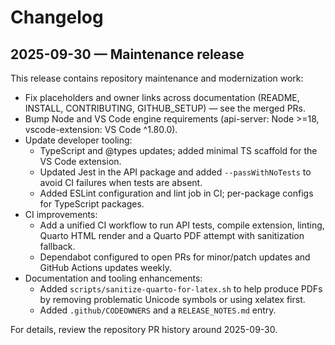 # Changelog

## 2025-09-30 — Maintenance release

This release contains repository maintenance and modernization work:

- Fix placeholders and owner links across documentation (README, INSTALL, CONTRIBUTING, GITHUB_SETUP) — see the merged PRs.
- Bump Node and VS Code engine requirements (api-server: Node >=18, vscode-extension: VS Code ^1.80.0).
- Update developer tooling:
  - TypeScript and @types updates; added minimal TS scaffold for the VS Code extension.
  - Updated Jest in the API package and added `--passWithNoTests` to avoid CI failures when tests are absent.
  - Added ESLint configuration and lint job in CI; per-package configs for TypeScript packages.
- CI improvements:
  - Add a unified CI workflow to run API tests, compile extension, linting, Quarto HTML render and a Quarto PDF attempt with sanitization fallback.
  - Dependabot configured to open PRs for minor/patch updates and GitHub Actions updates weekly.
- Documentation and tooling enhancements:
  - Added `scripts/sanitize-quarto-for-latex.sh` to help produce PDFs by removing problematic Unicode symbols or using xelatex first.
  - Added `.github/CODEOWNERS` and a `RELEASE_NOTES.md` entry.

For details, review the repository PR history around 2025-09-30.
